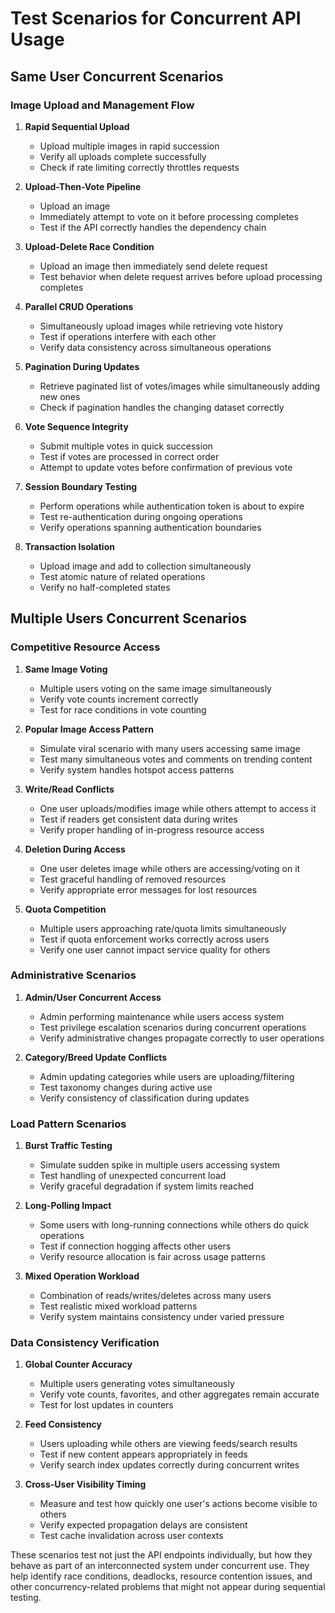 # Test Scenarios for Concurrent API Usage

## Same User Concurrent Scenarios

### Image Upload and Management Flow
1. **Rapid Sequential Upload**
   - Upload multiple images in rapid succession
   - Verify all uploads complete successfully
   - Check if rate limiting correctly throttles requests

2. **Upload-Then-Vote Pipeline**
   - Upload an image
   - Immediately attempt to vote on it before processing completes
   - Test if the API correctly handles the dependency chain

3. **Upload-Delete Race Condition**
   - Upload an image then immediately send delete request
   - Test behavior when delete request arrives before upload processing completes

4. **Parallel CRUD Operations**
   - Simultaneously upload images while retrieving vote history
   - Test if operations interfere with each other
   - Verify data consistency across simultaneous operations

5. **Pagination During Updates**
   - Retrieve paginated list of votes/images while simultaneously adding new ones
   - Check if pagination handles the changing dataset correctly

6. **Vote Sequence Integrity**
   - Submit multiple votes in quick succession
   - Test if votes are processed in correct order
   - Attempt to update votes before confirmation of previous vote

7. **Session Boundary Testing**
   - Perform operations while authentication token is about to expire
   - Test re-authentication during ongoing operations
   - Verify operations spanning authentication boundaries

8. **Transaction Isolation**
   - Upload image and add to collection simultaneously
   - Test atomic nature of related operations
   - Verify no half-completed states

## Multiple Users Concurrent Scenarios

### Competitive Resource Access
1. **Same Image Voting**
   - Multiple users voting on the same image simultaneously
   - Verify vote counts increment correctly
   - Test for race conditions in vote counting

2. **Popular Image Access Pattern**
   - Simulate viral scenario with many users accessing same image
   - Test many simultaneous votes and comments on trending content
   - Verify system handles hotspot access patterns

3. **Write/Read Conflicts**
   - One user uploads/modifies image while others attempt to access it
   - Test if readers get consistent data during writes
   - Verify proper handling of in-progress resource access

4. **Deletion During Access**
   - One user deletes image while others are accessing/voting on it
   - Test graceful handling of removed resources
   - Verify appropriate error messages for lost resources

5. **Quota Competition**
   - Multiple users approaching rate/quota limits simultaneously
   - Test if quota enforcement works correctly across users
   - Verify one user cannot impact service quality for others

### Administrative Scenarios
1. **Admin/User Concurrent Access**
   - Admin performing maintenance while users access system
   - Test privilege escalation scenarios during concurrent operations
   - Verify administrative changes propagate correctly to user operations

2. **Category/Breed Update Conflicts**
   - Admin updating categories while users are uploading/filtering
   - Test taxonomy changes during active use
   - Verify consistency of classification during updates

### Load Pattern Scenarios
1. **Burst Traffic Testing**
   - Simulate sudden spike in multiple users accessing system
   - Test handling of unexpected concurrent load
   - Verify graceful degradation if system limits reached

2. **Long-Polling Impact**
   - Some users with long-running connections while others do quick operations
   - Test if connection hogging affects other users
   - Verify resource allocation is fair across usage patterns

3. **Mixed Operation Workload**
   - Combination of reads/writes/deletes across many users
   - Test realistic mixed workload patterns
   - Verify system maintains consistency under varied pressure

### Data Consistency Verification
1. **Global Counter Accuracy**
   - Multiple users generating votes simultaneously
   - Verify vote counts, favorites, and other aggregates remain accurate
   - Test for lost updates in counters

2. **Feed Consistency**
   - Users uploading while others are viewing feeds/search results
   - Test if new content appears appropriately in feeds
   - Verify search index updates correctly during concurrent writes

3. **Cross-User Visibility Timing**
   - Measure and test how quickly one user's actions become visible to others
   - Verify expected propagation delays are consistent
   - Test cache invalidation across user contexts

These scenarios test not just the API endpoints individually, but how they behave as part of an interconnected system under concurrent use. They help identify race conditions, deadlocks, resource contention issues, and other concurrency-related problems that might not appear during sequential testing.